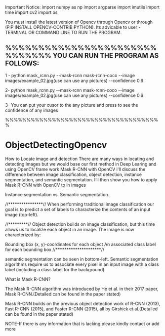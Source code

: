 
Important Notice:
import numpy as np
import argparse
import imutils
import time
import cv2
import os

You must install the latest version of Opencv through Opencv or through 
(PIP INSTALL OPENCV-CONTRIB PYTHON).
 Its advicable to user -TERMINAL OR COMMAND LINE TO RUN THE PROGRAM.

%%%%%%%%%%%%%%%%%%%%%%%%%%%%%%
YOU CAN RUN THE PROGRAM AS FOLLOWS:
----------------------------------
1 -  python mask_rcnn.py --mask-rcnn mask-rcnn-coco --image images/example_02.jpg(use can use any pictures)  --confidence 0.6
 
2-  python mask_rcnn.py --mask-rcnn mask-rcnn-coco --image images/example_02.jpg(use can use any pictures) --confidence 0.6

3- You can put your cusor to the any picture and press to see the confidence of any images



%%%%%%%%%%%%%%%%%%%%%%%%%%%%%%%%%%%%%

# ObjectDetectingOpencv
How to Locate image and detection
There are many ways in locating and detecting Images but we would base our first method in Deep Learing and using OpenCV frame work
Mask R-CNN with OpenCV
i'll discuss the difference between image classification, object detection, instance segmentation, and semantic segmentation.
I’ll then show you how to apply Mask R-CNN with OpenCV to in  images 

Instance segmentation vs. Semantic segmentation.

//****************//
When performing traditional image classification our goal is to predict a set of labels to characterize the contents of an input image (top-left).

//*********//
Object detection builds on image classification, but this time allows us to localize each object in an image. The image is now characterized by:

Bounding box (x, y)-coordinates for each object
An associated class label for each bounding box
//*********************//

semantic segmentation can be seen in bottom-left. Semantic segmentation algorithms require us to associate every pixel in an input image with a class label (including a class label for the background).


What is Mask R-CNN?

The Mask R-CNN algorithm was introduced by He et al. in their 2017 paper, Mask R-CNN.(Detailed can be found in the paper stated)

Mask R-CNN builds on the previous object detection work of R-CNN (2013), Fast R-CNN (2015), and Faster R-CNN (2015), all by Girshick et al.(Detailed can be found in the paper stated)

NOTE-If there is any information that is lacking please kindly contact or add more
